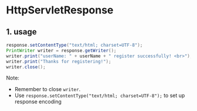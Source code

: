 # HttpServletResponse

## 1. usage

```java
response.setContentType("text/html; charset=UTF-8");
PrintWriter writer = response.getWriter();
writer.print("userName: " + userName + " register successfully! <br>");
writer.print("Thanks for registering!");
writer.close();
```

Note:

-   Remember to close `writer`.
-   Use `response.setContentType("text/html; charset=UTF-8");` to set up response encoding
